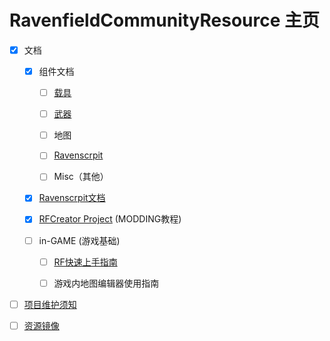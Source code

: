 # RavenfieldCommunityResource 主页

- [x] 文档

  - [x] 组件文档

    - [ ] [载具](/Documents/Components/Vehicle/README.md)

    - [ ] [武器](/Documents/Components/Weapon/README.md)

    - [ ] 地图

    - [ ] [Ravenscrpit](/Documents/Ravenscrpit/README.md)

    - [ ] Misc（其他）

  - [x] [Ravenscrpit文档](/Documents/Ravenscrpit/README.md)

  - [x] [RFCreator Project](/Documents/Tutorials/README.md) (MODDING教程)

  - [ ] in-GAME (游戏基础)

    - [ ] [RF快速上手指南](/Documents/in-GAME/QuickStart.md)

    - [ ] 游戏内地图编辑器使用指南

- [ ] [项目维护须知](/DEV-DOCUMENTS/README.md)

- [ ] [资源镜像](/Resource/README.md)
